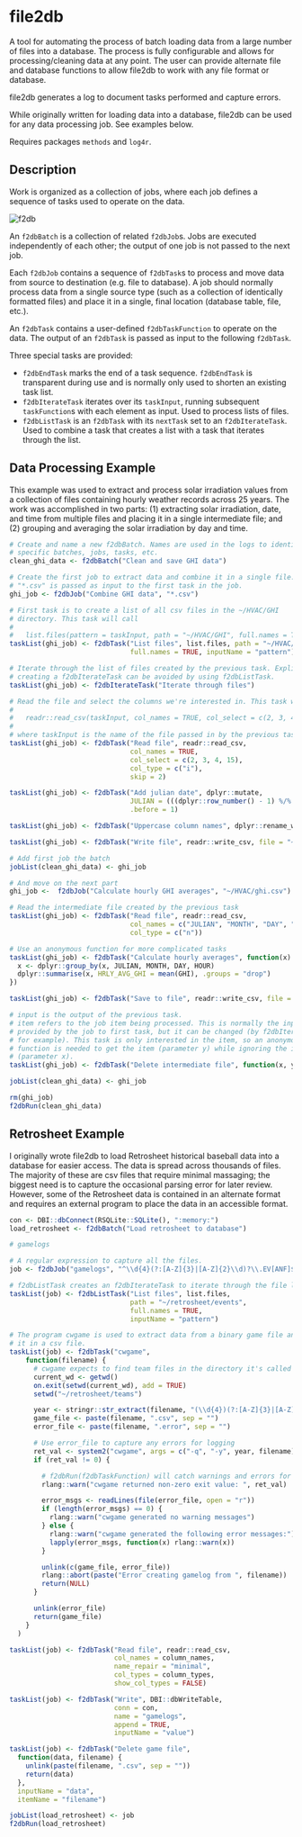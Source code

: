 # file2db

A tool for automating the process of batch loading data from a large number of files into a database. The process is fully configurable and allows for processing/cleaning data at any point. The user can provide alternate file and database functions to allow file2db to work with any file format or database.

file2db generates a log to document tasks performed and capture errors.

While originally written for loading data into a database, file2db can be used for any data processing job. See examples below.

Requires packages `methods` and `log4r`.

## Description

Work is organized as a collection of jobs, where each job defines a sequence of tasks used to operate on the data.

![f2db](https://github.com/user-attachments/assets/d35f12bc-6a6c-4b7e-9c87-377c8e9617b7)

An `f2dbBatch` is a collection of related `f2dbJob`s. Jobs are executed independently of each other; the output of one job is not passed to the next job.

Each `f2dbJob` contains a sequence of `f2dbTask`s to process and move data from source to destination (e.g. file to database). A job should normally process data from a single source type (such as a collection of identically formatted files) and place it in a single, final location (database table, file, etc.).

An `f2dbTask` contains a user-defined `f2dbTaskFunction` to operate on the data. The output of an `f2dbTask` is passed as input to the following `f2dbTask`.

Three special tasks are provided:

* `f2dbEndTask` marks the end of a task sequence. `f2dbEndTask` is transparent during use and is normally only used to shorten an existing task list.
* `f2dbIterateTask` iterates over its `taskInput`, running subsequent `taskFunction`s with each element as input. Used to process lists of files.
* `f2dbListTask` is an `f2dbTask` with its `nextTask` set to an `f2dbIterateTask`. Used to combine a task that creates a list with a task that iterates through the list.

## Data Processing Example

This example was used to extract and process solar irradiation values from a collection of files containing hourly weather records across 25 years. The work was accomplished in two parts: (1) extracting solar irradiation, date, and time from multiple files and placing it in a single intermediate file; and (2) grouping and averaging the solar irradiation by day and time.

```R
# Create and name a new f2dbBatch. Names are used in the logs to identify
# specific batches, jobs, tasks, etc.
clean_ghi_data <- f2dbBatch("Clean and save GHI data")

# Create the first job to extract data and combine it in a single file.
# "*.csv" is passed as input to the first task in the job.
ghi_job <- f2dbJob("Combine GHI data", "*.csv")

# First task is to create a list of all csv files in the ~/HVAC/GHI
# directory. This task will call
#
#   list.files(pattern = taskInput, path = "~/HVAC/GHI", full.names = TRUE)
taskList(ghi_job) <- f2dbTask("List files", list.files, path = "~/HVAC/GHI",
                              full.names = TRUE, inputName = "pattern")

# Iterate through the list of files created by the previous task. Explicitly
# creating a f2dbIterateTask can be avoided by using f2dbListTask.
taskList(ghi_job) <- f2dbIterateTask("Iterate through files")

# Read the file and select the columns we're interested in. This task will call
#
#   readr::read_csv(taskInput, col_names = TRUE, col_select = c(2, 3, 4, 15), col_type = c("i"), skip = 2)
#
# where taskInput is the name of the file passed in by the previous task.
taskList(ghi_job) <- f2dbTask("Read file", readr::read_csv,
                              col_names = TRUE,
                              col_select = c(2, 3, 4, 15),
                              col_type = c("i"),
                              skip = 2)

taskList(ghi_job) <- f2dbTask("Add julian date", dplyr::mutate,
                              JULIAN = (((dplyr::row_number() - 1) %/% 24) + 1),
                              .before = 1)

taskList(ghi_job) <- f2dbTask("Uppercase column names", dplyr::rename_with, stringr::str_to_upper)

taskList(ghi_job) <- f2dbTask("Write file", readr::write_csv, file = "~/HVAC/ghi.csv", append = TRUE)

# Add first job the batch
jobList(clean_ghi_data) <- ghi_job

# And move on the next part
ghi_job <-  f2dbJob("Calculate hourly GHI averages", "~/HVAC/ghi.csv")

# Read the intermediate file created by the previous task
taskList(ghi_job) <- f2dbTask("Read file", readr::read_csv,
                              col_names = c("JULIAN", "MONTH", "DAY", "HOUR", "GHI"),
                              col_type = c("n"))

# Use an anonymous function for more complicated tasks
taskList(ghi_job) <- f2dbTask("Calculate hourly averages", function(x) {
  x <- dplyr::group_by(x, JULIAN, MONTH, DAY, HOUR)
  dplyr::summarise(x, HRLY_AVG_GHI = mean(GHI), .groups = "drop")
})

taskList(ghi_job) <- f2dbTask("Save to file", readr::write_csv, file = "~/HVAC/hourly_ghi.csv")

# input is the output of the previous task.
# item refers to the job item being processed. This is normally the input
# provided by the job to first task, but it can be changed (by f2dbIterateTask
# for example). This task is only interested in the item, so an anonymous
# function is needed to get the item (parameter y) while ignoring the input
# (parameter x).
taskList(ghi_job) <- f2dbTask("Delete intermediate file", function(x, y) unlink(y), inputName = "x", itemName = "y")

jobList(clean_ghi_data) <- ghi_job

rm(ghi_job)
f2dbRun(clean_ghi_data)
```

## Retrosheet Example

I originally wrote file2db to load Retrosheet historical baseball data into a database for easier access. The data is spread across thousands of files. The majority of these are csv files that require minimal massaging; the biggest need is to capture the occasional parsing error for later review. However, some of the Retrosheet data is contained in an alternate format and requires an external program to place the data in an accessible format.

```R
con <- DBI::dbConnect(RSQLite::SQLite(), ":memory:")
load_retrosheet <- f2dbBatch("Load retrosheet to database")

# gamelogs

# A regular expression to capture all the files.
job <- f2dbJob("gamelogs", "^\\d{4}(?:[A-Z]{3}|[A-Z]{2}\\d)?\\.EV[ANF]$")

# f2dbListTask creates an f2dbIterateTask to iterate through the file list.
taskList(job) <- f2dbListTask("List files", list.files,
                              path = "~/retrosheet/events",
                              full.names = TRUE,
                              inputName = "pattern")

# The program cwgame is used to extract data from a binary game file and place
# it in a csv file.
taskList(job) <- f2dbTask("cwgame",
    function(filename) {
      # cwgame expects to find team files in the directory it's called from
      current_wd <- getwd()
      on.exit(setwd(current_wd), add = TRUE)
      setwd("~/retrosheet/teams")

      year <- stringr::str_extract(filename, "(\\d{4})(?:[A-Z]{3}|[A-Z]{2}\\d)?\\.EV[ANF]$", group = 1)
      game_file <- paste(filename, ".csv", sep = "")
      error_file <- paste(filename, ".error", sep = "")

      # Use error_file to capture any errors for logging
      ret_val <- system2("cwgame", args = c("-q", "-y", year, filename), stdout = game_file, stderr = error_file)
      if (ret_val != 0) {

        # f2dbRun(f2dbTaskFunction) will catch warnings and errors for logging
        rlang::warn("cwgame returned non-zero exit value: ", ret_val)

        error_msgs <- readLines(file(error_file, open = "r"))
        if (length(error_msgs) == 0) {
          rlang::warn("cwgame generated no warning messages")
        } else {
          rlang::warn("cwgame generated the following error messages:")
          lapply(error_msgs, function(x) rlang::warn(x))
        }

        unlink(c(game_file, error_file))
        rlang::abort(paste("Error creating gamelog from ", filename))
        return(NULL)
      }

      unlink(error_file)
      return(game_file)
    }
  )

taskList(job) <- f2dbTask("Read file", readr::read_csv,
                          col_names = column_names,
                          name_repair = "minimal",
                          col_types = column_types,
                          show_col_types = FALSE)

taskList(job) <- f2dbTask("Write", DBI::dbWriteTable,
                          conn = con,
                          name = "gamelogs",
                          append = TRUE,
                          inputName = "value")

taskList(job) <- f2dbTask("Delete game file",
  function(data, filename) {
    unlink(paste(filename, ".csv", sep = ""))
    return(data)
  },
  inputName = "data",
  itemName = "filename")

jobList(load_retrosheet) <- job
f2dbRun(load_retrosheet)
```

